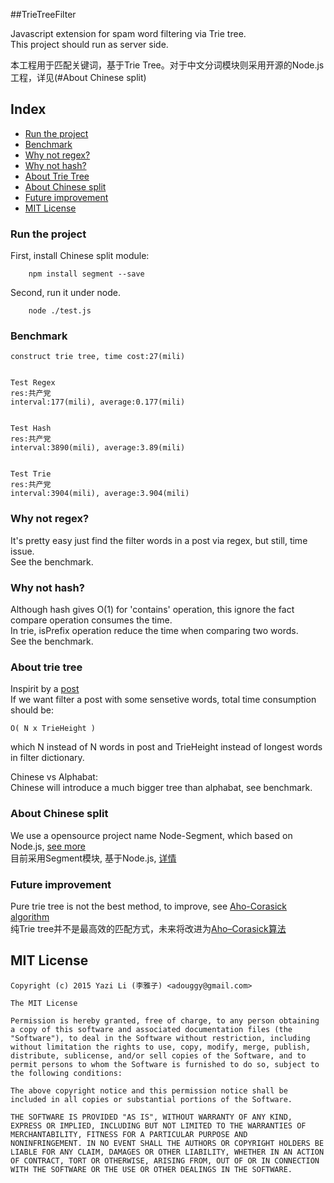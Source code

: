 ##TrieTreeFilter

Javascript extension for spam word filtering via Trie tree.  
This project should run as server side.  

本工程用于匹配关键词，基于Trie Tree。对于中文分词模块则采用开源的Node.js工程，详见(#About Chinese split)  

## Index

- [Run the project](#run-the-project)
- [Benchmark](#benchmark)
- [Why not regex?](#why-not-regex)
- [Why not hash?](#why-not-hash)
- [About Trie Tree](#about-trie-tree)
- [About Chinese split](#about-chinese-split)
- [Future improvement](#future-improvement)
- [MIT License](#mit-license)

### Run the project
First, install Chinese split module:
```shell   
	npm install segment --save  
```
Second, run it under node.
```shell  
	node ./test.js
```

### Benchmark
```
construct trie tree, time cost:27(mili)


Test Regex
res:共产党
interval:177(mili), average:0.177(mili)


Test Hash
res:共产党
interval:3890(mili), average:3.89(mili)


Test Trie
res:共产党
interval:3904(mili), average:3.904(mili)
```

### Why not regex?
It's pretty easy just find the filter words in a post via regex, but still, time issue.  
See the benchmark.

### Why not hash?
Although hash gives O(1) for 'contains' operation, this ignore the fact compare operation consumes the time.  
In trie, isPrefix operation reduce the time when comparing two words.  
See the benchmark.

### About trie tree
Inspirit by a [post](http://notdennisbyrne.blogspot.com/2008/12/javascript-trie-implementation.html)  
If we want filter a post with some sensetive words, total time consumption should be:  
```
O( N x TrieHeight )
```
which N instead of N words in post and TrieHeight instead of longest words in filter dictionary.  
  
Chinese vs Alphabat:  
Chinese will introduce a much bigger tree than alphabat, see benchmark.

### About Chinese split
We use a opensource project name Node-Segment, which based on Node.js, [see more](https://github.com/leizongmin/node-segment)  
目前采用Segment模块, 基于Node.js, [详情](https://github.com/leizongmin/node-segment)

### Future improvement
Pure trie tree is not the best method, to improve, see [Aho-Corasick algorithm](https://en.wikipedia.org/wiki/Aho%E2%80%93Corasick_algorithm)  
纯Trie tree并不是最高效的匹配方式，未来将改进为[Aho–Corasick算法](https://en.wikipedia.org/wiki/Aho%E2%80%93Corasick_algorithm)


## MIT License

```
Copyright (c) 2015 Yazi Li (李雅子) <adouggy@gmail.com>

The MIT License

Permission is hereby granted, free of charge, to any person obtaining
a copy of this software and associated documentation files (the
"Software"), to deal in the Software without restriction, including
without limitation the rights to use, copy, modify, merge, publish,
distribute, sublicense, and/or sell copies of the Software, and to
permit persons to whom the Software is furnished to do so, subject to
the following conditions:

The above copyright notice and this permission notice shall be
included in all copies or substantial portions of the Software.

THE SOFTWARE IS PROVIDED "AS IS", WITHOUT WARRANTY OF ANY KIND,
EXPRESS OR IMPLIED, INCLUDING BUT NOT LIMITED TO THE WARRANTIES OF
MERCHANTABILITY, FITNESS FOR A PARTICULAR PURPOSE AND
NONINFRINGEMENT. IN NO EVENT SHALL THE AUTHORS OR COPYRIGHT HOLDERS BE
LIABLE FOR ANY CLAIM, DAMAGES OR OTHER LIABILITY, WHETHER IN AN ACTION
OF CONTRACT, TORT OR OTHERWISE, ARISING FROM, OUT OF OR IN CONNECTION
WITH THE SOFTWARE OR THE USE OR OTHER DEALINGS IN THE SOFTWARE.
```